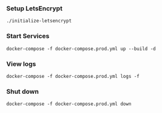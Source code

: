 ### Setup LetsEncrypt
`./initialize-letsencrypt`

### Start Services
`docker-compose -f docker-compose.prod.yml up --build -d`

### View logs
`docker-compose -f docker-compose.prod.yml logs -f`

### Shut down
`docker-compose -f docker-compose.prod.yml down`
